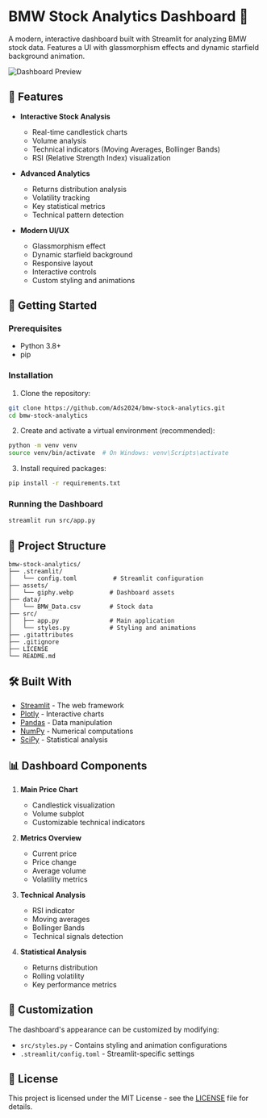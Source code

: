 # BMW Stock Analytics Dashboard 🚗

A modern, interactive dashboard built with Streamlit for analyzing BMW stock data. Features a UI with glassmorphism effects and dynamic starfield background animation.

![Dashboard Preview](assets/Preview.gif)

## 🌟 Features

- **Interactive Stock Analysis**
  - Real-time candlestick charts
  - Volume analysis
  - Technical indicators (Moving Averages, Bollinger Bands)
  - RSI (Relative Strength Index) visualization

- **Advanced Analytics**
  - Returns distribution analysis
  - Volatility tracking
  - Key statistical metrics
  - Technical pattern detection

- **Modern UI/UX**
  - Glassmorphism effect
  - Dynamic starfield background
  - Responsive layout
  - Interactive controls
  - Custom styling and animations

## 🚀 Getting Started

### Prerequisites

- Python 3.8+
- pip

### Installation

1. Clone the repository:
```bash
git clone https://github.com/Ads2024/bmw-stock-analytics.git
cd bmw-stock-analytics
```

2. Create and activate a virtual environment (recommended):
```bash
python -m venv venv
source venv/bin/activate  # On Windows: venv\Scripts\activate
```

3. Install required packages:
```bash
pip install -r requirements.txt
```

### Running the Dashboard

```bash
streamlit run src/app.py
```

## 📁 Project Structure

```
bmw-stock-analytics/
├── .streamlit/
│   └── config.toml          # Streamlit configuration
├── assets/
│   └── giphy.webp          # Dashboard assets
├── data/
│   └── BMW_Data.csv        # Stock data
├── src/
│   ├── app.py              # Main application
│   └── styles.py           # Styling and animations
├── .gitattributes
├── .gitignore
├── LICENSE
└── README.md
```

## 🛠️ Built With

- [Streamlit](https://streamlit.io/) - The web framework
- [Plotly](https://plotly.com/) - Interactive charts
- [Pandas](https://pandas.pydata.org/) - Data manipulation
- [NumPy](https://numpy.org/) - Numerical computations
- [SciPy](https://scipy.org/) - Statistical analysis

## 📊 Dashboard Components

1. **Main Price Chart**
   - Candlestick visualization
   - Volume subplot
   - Customizable technical indicators

2. **Metrics Overview**
   - Current price
   - Price change
   - Average volume
   - Volatility metrics

3. **Technical Analysis**
   - RSI indicator
   - Moving averages
   - Bollinger Bands
   - Technical signals detection

4. **Statistical Analysis**
   - Returns distribution
   - Rolling volatility
   - Key performance metrics

## 🎨 Customization

The dashboard's appearance can be customized by modifying:
- `src/styles.py` - Contains styling and animation configurations
- `.streamlit/config.toml` - Streamlit-specific settings

## 📄 License

This project is licensed under the MIT License - see the [LICENSE](LICENSE) file for details.

